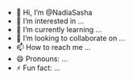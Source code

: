 - 👋 Hi, I’m @NadiaSasha
- 👀 I’m interested in ...
- 🌱 I’m currently learning ...
- 💞️ I’m looking to collaborate on ...
- 📫 How to reach me ...
- 😄 Pronouns: ...
- ⚡ Fun fact: ...

<!---
NadiaSasha/NadiaSasha is a ✨ special ✨ repository because its `README.md` (this file) appears on your GitHub profile.
You can click the Preview link to take a look at your changes.
--->
